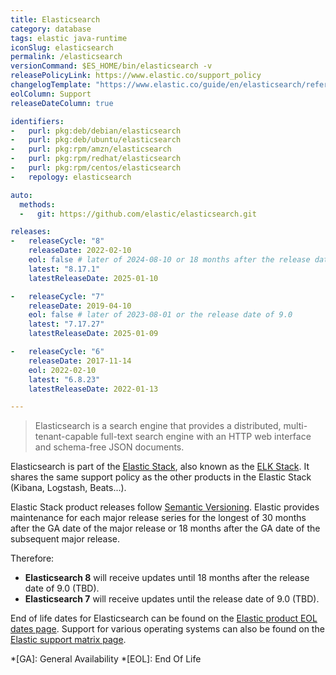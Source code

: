 ```yaml
---
title: Elasticsearch
category: database
tags: elastic java-runtime
iconSlug: elasticsearch
permalink: /elasticsearch
versionCommand: $ES_HOME/bin/elasticsearch -v
releasePolicyLink: https://www.elastic.co/support_policy
changelogTemplate: "https://www.elastic.co/guide/en/elasticsearch/reference/{{'__LATEST__'|split:'.'|pop|join:'.'}}/release-notes-__LATEST__.html"
eolColumn: Support
releaseDateColumn: true

identifiers:
-   purl: pkg:deb/debian/elasticsearch
-   purl: pkg:deb/ubuntu/elasticsearch
-   purl: pkg:rpm/amzn/elasticsearch
-   purl: pkg:rpm/redhat/elasticsearch
-   purl: pkg:rpm/centos/elasticsearch
-   repology: elasticsearch

auto:
  methods:
  -   git: https://github.com/elastic/elasticsearch.git

releases:
-   releaseCycle: "8"
    releaseDate: 2022-02-10
    eol: false # later of 2024-08-10 or 18 months after the release date of 9.0
    latest: "8.17.1"
    latestReleaseDate: 2025-01-10

-   releaseCycle: "7"
    releaseDate: 2019-04-10
    eol: false # later of 2023-08-01 or the release date of 9.0
    latest: "7.17.27"
    latestReleaseDate: 2025-01-09

-   releaseCycle: "6"
    releaseDate: 2017-11-14
    eol: 2022-02-10
    latest: "6.8.23"
    latestReleaseDate: 2022-01-13

---
```


> Elasticsearch is a search engine that provides a distributed, multi-tenant-capable full-text search
> engine with an HTTP web interface and schema-free JSON documents.

Elasticsearch is part of the [Elastic Stack](https://www.elastic.co/elastic-stack/), also known as the
[ELK Stack](https://www.elastic.co/what-is/elk-stack). It shares the same support policy as the
other products in the Elastic Stack (Kibana, Logstash, Beats...).

Elastic Stack product releases follow [Semantic Versioning](https://semver.org/). Elastic provides
maintenance for each major release series for the longest of 30 months after the GA date of the
major release or 18 months after the GA date of the subsequent major release.

Therefore:

* **Elasticsearch 8** will receive updates until 18 months after the release date of 9.0 (TBD).
* **Elasticsearch 7** will receive updates until the release date of 9.0 (TBD).

End of life dates for Elasticsearch can be found on the [Elastic product EOL dates page](https://www.elastic.co/support/eol).
Support for various operating systems can also be found on the [Elastic support matrix page](https://www.elastic.co/support/matrix).

*[GA]: General Availability
*[EOL]: End Of Life
